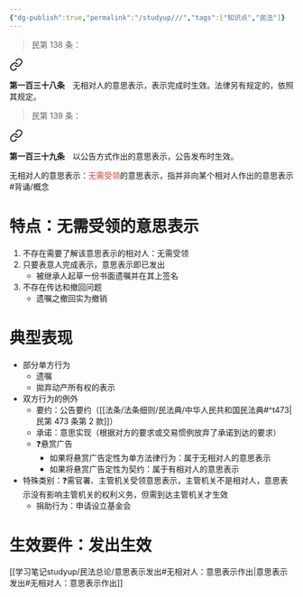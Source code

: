 ```yaml
---
{"dg-publish":true,"permalink":"/studyup///","tags":["知识点","民法"]}
---
```


>民第 138 条：
<div class="transclusion internal-embed is-loaded"><a class="markdown-embed-link" href="/////#t138" aria-label="Open link"><svg xmlns="http://www.w3.org/2000/svg" width="24" height="24" viewBox="0 0 24 24" fill="none" stroke="currentColor" stroke-width="2" stroke-linecap="round" stroke-linejoin="round" class="svg-icon lucide-link"><path d="M10 13a5 5 0 0 0 7.54.54l3-3a5 5 0 0 0-7.07-7.07l-1.72 1.71"></path><path d="M14 11a5 5 0 0 0-7.54-.54l-3 3a5 5 0 0 0 7.07 7.07l1.71-1.71"></path></svg></a><div class="markdown-embed">



**第一百三十八条**　无相对人的意思表示，表示完成时生效。法律另有规定的，依照其规定。 

</div></div>


>民第 139 条：
<div class="transclusion internal-embed is-loaded"><a class="markdown-embed-link" href="/////#t139" aria-label="Open link"><svg xmlns="http://www.w3.org/2000/svg" width="24" height="24" viewBox="0 0 24 24" fill="none" stroke="currentColor" stroke-width="2" stroke-linecap="round" stroke-linejoin="round" class="svg-icon lucide-link"><path d="M10 13a5 5 0 0 0 7.54.54l3-3a5 5 0 0 0-7.07-7.07l-1.72 1.71"></path><path d="M14 11a5 5 0 0 0-7.54-.54l-3 3a5 5 0 0 0 7.07 7.07l1.71-1.71"></path></svg></a><div class="markdown-embed">



**第一百三十九条**　以公告方式作出的意思表示，公告发布时生效。 

</div></div>


无相对人的意思表示：<font color="#d83931">无需受领</font>的意思表示，指并非向某个相对人作出的意思表示 #背诵/概念 
# 特点：无需受领的意思表示
1. 不存在需要了解该意思表示的相对人：无需受领
2. 只要表意人完成表示，意思表示即已发出
	- 被继承人起草一份书面遗嘱并在其上签名
3. 不存在传达和撤回问题
	- 遗嘱之撤回实为撤销
# 典型表现
- 部分单方行为
	- 遗嘱
	- 拋弃动产所有权的表示
- 双方行为的例外
	- 要约：公告要约（[[法条/法条细则/民法典/中华人民共和国民法典#^t473\|民第 473 条第 2 款]]）
	- 承诺：意思实现（根据对方的要求或交易惯例放弃了承诺到达的要求）
	- ❓悬赏广告
		- 如果将悬赏广告定性为单方法律行为：属于无相对人的意思表示
		- 如果将悬赏广告定性为契约：属于有相对人的意思表示
- 特殊类别：❓需官署、主管机关受领意思表示，主管机关不是相对人，意思表示没有影响主管机关的权利义务，但需到达主管机关才生效
	- 捐助行为：申请设立基金会
# 生效要件：发出生效
[[学习笔记studyup/民法总论/意思表示发出#无相对人：意思表示作出\|意思表示发出#无相对人：意思表示作出]]